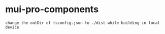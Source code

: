 # mui-pro-components

`change the outDir of tsconfig.json to ./dist while building in local device` 